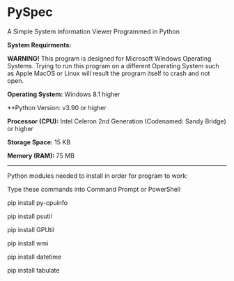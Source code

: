 # PySpec
A Simple System Information Viewer Programmed in Python

**System Requirments:**

**WARNING!** This program is designed for Microsoft Windows Operating Systems. Trying to run this program on a different Operating System such as Apple MacOS or Linux will result the program itself to crash and not open. 

**Operating System:** Windows 8.1 higher

**Python Version: v3.90 or higher

**Processor (CPU):** Intel Celeron 2nd Generation (Codenamed: Sandy Bridge) or higher

**Storage Space:** 15 KB

**Memory (RAM):** 75 MB

----------------------

Python modules needed to install in order for program to work:

Type these commands into Command Prompt or PowerShell

pip install py-cpuinfo

pip install psutil

pip install GPUtil

pip install wmi

pip install datetime

pip install tabulate
